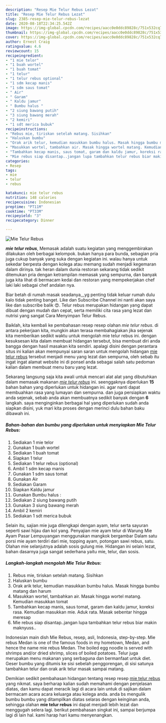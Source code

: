 ```yaml
---
description: "Resep Mie Telur Rebus Lezat"
title: "Resep Mie Telur Rebus Lezat"
slug: 2385-resep-mie-telur-rebus-lezat
date: 2020-08-18T22:34:25.542Z
image: https://img-global.cpcdn.com/recipes/aacc0e0ddc89828c/751x532cq70/mie-telur-rebus-foto-resep-utama.jpg
thumbnail: https://img-global.cpcdn.com/recipes/aacc0e0ddc89828c/751x532cq70/mie-telur-rebus-foto-resep-utama.jpg
cover: https://img-global.cpcdn.com/recipes/aacc0e0ddc89828c/751x532cq70/mie-telur-rebus-foto-resep-utama.jpg
author: Ernest Craig
ratingvalue: 4.6
reviewcount: 15
recipeingredient:
- "1 mie telor"
- "1 buah wortel"
- "1 buah tomat"
- "1 telur"
- "1 telur rebus optional"
- "1 sdm kecap manis"
- "1 sdm saus tomat"
- " Air"
- " Garam"
- " Kaldu jamur"
- " Bumbu halus "
- "2 siung bawang putih"
- "3 siung bawang merah"
- "2 kemiri"
- "1 sdt merica bubuk"
recipeinstructions:
- "Rebus mie, tiriskan setelah matang. Sisihkan"
- "Haluskan bumbu"
- "Orak arik telur, kemudian masukkan bumbu halus. Masak hingga bumbu matang dan harum"
- "Masukkan wortel, tambahkan air. Masak hingga wortel matang. Kemudian masukkan tomat"
- "Tambahkan kecap manis, saus tomat, garam dan kaldu jamur, koreksi rasa. Kemudian masukkan mie. Aduk rata. Masak sebentar hingga meresap"
- "Mie rebus siap disantap..jangan lupa tambahkan telur rebus biar makin maknyuss.."
categories:
- Resep
tags:
- mie
- telur
- rebus

katakunci: mie telur rebus 
nutrition: 148 calories
recipecuisine: Indonesian
preptime: "PT11M"
cooktime: "PT33M"
recipeyield: "3"
recipecategory: Dinner

---
```



![Mie Telur Rebus](https://img-global.cpcdn.com/recipes/aacc0e0ddc89828c/751x532cq70/mie-telur-rebus-foto-resep-utama.jpg)

<b><i>mie telur rebus</i></b>, Memasak adalah suatu kegiatan yang menggembirakan dilakukan oleh berbagai kelompok. bukan hanya para bunda, sebagian pria juga cukup banyak yang suka dengan kegiatan ini. walau hanya untuk sekedar berpesta dengan kolega atau memang sudah menjadi kegemaran dalam dirinya. tak heran dalam dunia restoran sekarang tidak sedikit ditemukan pria dengan ketrampilan memasak yang sempurna, dan banyak juga kita lihat di bermacam kedai dan restoran yang mempekerjakan chef laki laki sebagai chef andalan nya.

Biar betah di rumah masak seadanya,,,yg penting tidak keluar rumah dulu kalo tidak penting banget. Like dan Subscribe Channel ini nanti akan saya like dan subscribe balik 😍. Telur rebus merupakan hidangan yang dapat dibuat dengan mudah dan cepat, serta memiliki cita rasa yang lezat dan nutrisi yang sangat Cara Menyimpan Telur Rebus.

Baiklah, kita kembali ke pembahasan resep resep olahan <i>mie telur rebus</i>. di antara pekerjaan kita, mungkin akan terasa membahagiakan jika sejenak kita memberikan sedikit waktu untuk mengolah mie telur rebus ini. dengan kesuksesan kita dalam membuat hidangan tersebut, bisa membuat diri anda bangga dengan hasil masakan kita sendiri. apalagi disini dengan perantara situs ini kalian akan mempunyai saran saran untuk mengolah hidangan <u>mie telur rebus</u> tersebut menjadi menu yang lezat dan sempurna, oleh sebab itu ingat ingat alamat website ini di ponsel anda sebagai salah satu pedoman kalian dalam membuat menu baru yang lezat.


Sekarang langsung saja kita awali untuk mencari alat alat yang dibutuhkan dalam memasak makanan <u><i>mie telur rebus</i></u> ini. seenggaknya diperlukan <b>15</b> bahan bahan yang diperlukan untuk hidangan ini. agar nanti dapat membuahkan rasa yang lumayan dan sempurna. dan juga persiapkan waktu anda sejenak, sebab anda akan membuatnya sedikit banyak dengan <b>6</b> langkah. saya menginginkan berbagai hal yang diperlukan sudah anda siapkan disini, yuk mari kita proses dengan merinci dulu bahan baku dibawah ini.

<!--inarticleads1-->

##### Bahan-bahan dan bumbu yang diperlukan untuk menyiapkan Mie Telur Rebus:

1. Sediakan 1 mie telor
1. Gunakan 1 buah wortel
1. Sediakan 1 buah tomat
1. Siapkan 1 telur
1. Sediakan 1 telur rebus (optional)
1. Ambil 1 sdm kecap manis
1. Gunakan 1 sdm saus tomat
1. Gunakan  Air
1. Sediakan  Garam
1. Siapkan  Kaldu jamur
1. Gunakan  Bumbu halus :
1. Sediakan 2 siung bawang putih
1. Gunakan 3 siung bawang merah
1. Ambil 2 kemiri
1. Sediakan 1 sdt merica bubuk


Selain itu, sajian mie juga dilengkapi dengan ayam, telur serta sayuran seperti sawi hijau dan kol yang. Penyajian mie ayam telur di Warung Mie Ayam Pasar Lempuyangan menggunakan mangkok bergambar Dalam satu porsi mie ayam terdiri dari mie, topping ayam, potongan sawi rebus, satu. Olahan mie selanjutnya adalah sosis gulung mie. Hidangan ini selain lezat, bahan dasarnya juga sangat sederhana yaitu mie, telur, dan sosis. 

<!--inarticleads2-->

##### Langkah-langkah mengolah Mie Telur Rebus:

1. Rebus mie, tiriskan setelah matang. Sisihkan
1. Haluskan bumbu
1. Orak arik telur, kemudian masukkan bumbu halus. Masak hingga bumbu matang dan harum
1. Masukkan wortel, tambahkan air. Masak hingga wortel matang. Kemudian masukkan tomat
1. Tambahkan kecap manis, saus tomat, garam dan kaldu jamur, koreksi rasa. Kemudian masukkan mie. Aduk rata. Masak sebentar hingga meresap
1. Mie rebus siap disantap..jangan lupa tambahkan telur rebus biar makin maknyuss..


Indonesian main dish Mie Rebus, resep, asli, Indonesia, step-by-step. Mie rebus Medan is one of the famous foods in my hometown, Medan, and hence the name mie rebus Medan. The boiled egg noodle is served with shrimps and/or dried shrimp, slices of boiled potatoes. Telur juga merupakan menu makanan yang serbaguna dan bermanfaat untuk diet. Geser bumbu yang ditumis ke sisi sebelah penggorengan, di sisi satunya tambahkan telur dan orak arik telur masak sampai matang. 

Demikian sedikit pembahasan hidangan tentang resep resep <u>mie telur rebus</u> yang nikmat. saya berharap kalian sudah memahami dengan penjelasan diatas, dan kamu dapat meracik lagi di acara lain untuk di sajikan dalam bermacam acara acara keluarga atau kolega anda. anda bs mengulik bumbu bumbu yang ditampilkan diatas selaras dengan keinginan anda, sehingga olahan <b>mie telur rebus</b> ini dapat menjadi lebih lezat dan menggugah selera lagi. berikut pembahasan singkat ini, sampai berjumpa lagi di lain hal. kami harap hari kamu menyenangkan.
